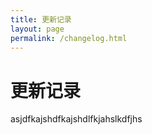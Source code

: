 ```yaml
---
title: 更新记录
layout: page
permalink: /changelog.html
---
```


# 更新记录

asjdfkajshdfkajshdlfkjahslkdfjhs
